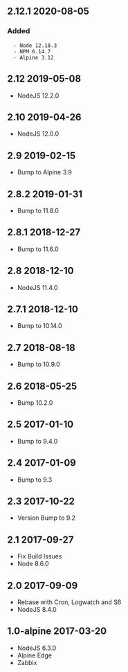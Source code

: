 ## 2.12.1 2020-08-05 <dave at tiredofit dot ca>

   ### Added
      - Node 12.18.3
      - NPM 6.14.7
      - Alpine 3.12


## 2.12 2019-05-08 <dave at tiredofit dot ca>

* NodeJS 12.2.0

## 2.10 2019-04-26 <dave at tiredofit dot ca>

* NodeJS 12.0.0

## 2.9 2019-02-15 <dave at tiredofit dot ca>

* Bump to Alpine 3.9

## 2.8.2 2019-01-31 <dave at tiredofit dot ca>

* Bump to 11.8.0

## 2.8.1 2018-12-27 <dave at tiredofit dot ca>

* Bump to 11.6.0

## 2.8 2018-12-10 <dave at tiredofit dot ca>

* NodeJS 11.4.0
	
## 2.7.1 2018-12-10 <dave at tiredofit dot ca>

* Bump to 10.14.0

## 2.7 2018-08-18 <dave at tiredofit dot ca>

* Bump to 10.9.0 

## 2.6 2018-05-25 <dave at tiredofit dot ca>

* Bump 10.2.0

## 2.5 2017-01-10 <dave at tiredofit dot ca>

* Bump to 9.4.0

## 2.4 2017-01-09 <dave at tiredofit dot ca>

* Bump to 9.3

## 2.3 2017-10-22 <dave at tiredofit dot ca>

* Version Bump to 9.2

## 2.1 2017-09-27 <dave at tiredofit dot ca>

* Fix Build Issues 
* Node 8.6.0

## 2.0 2017-09-09 <dave at tiredofit dot ca>

* Rebase with Cron, Logwatch and S6
* NodeJS 8.4.0

## 1.0-alpine 2017-03-20 <dave at tiredofit dot ca>

* NodeJS 6.3.0
* Alpine Edge
* Zabbix



